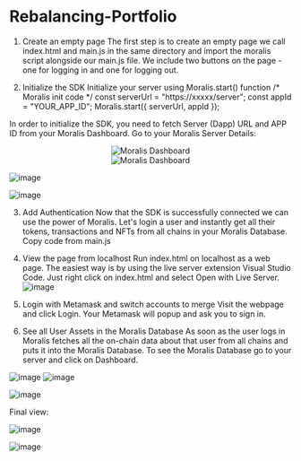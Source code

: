 # Rebalancing-Portfolio

1. Create an empty page
The first step is to create an empty page we call index.html and main.js in the same directory and import the moralis script alongside our main.js file. We include two buttons on the page - one for logging in and one for logging out.

2. Initialize the SDK
Initialize your server using Moralis.start() function
/* Moralis init code */
const serverUrl = "https://xxxxx/server";
const appId = "YOUR_APP_ID";
Moralis.start({ serverUrl, appId });

In order to initialize the SDK, you need to fetch Server (Dapp) URL and APP ID from your Moralis Dashboard. Go to your Moralis Server Details:

<p align="center">
    <img src="https://user-images.githubusercontent.com/87430736/188580317-16c21553-3e73-4819-a821-04e9738059ac.png" alt="Moralis Dashboard">
    <br>
    <img src="https://user-images.githubusercontent.com/87430736/188580534-f9e49344-4d59-4b5d-8456-975aeb69377b.png" alt="Moralis Dashboard">
</p>

![image](https://user-images.githubusercontent.com/87430736/188580317-16c21553-3e73-4819-a821-04e9738059ac.png)

![image](https://user-images.githubusercontent.com/87430736/188580534-f9e49344-4d59-4b5d-8456-975aeb69377b.png)

3. Add Authentication
Now that the SDK is successfully connected we can use the power of Moralis. Let's login a user and instantly get all their tokens, transactions and NFTs from all chains in your Moralis Database.
Copy code from main.js

4. View the page from localhost
Run index.html on localhost as a web page. The easiest way is by using the live server extension Visual Studio Code. Just right click on index.html and select Open with Live Server.
![image](https://user-images.githubusercontent.com/87430736/188581166-6b301075-5e92-44a4-940e-50522562382b.png)

5. Login with Metamask and switch accounts to merge
Visit the webpage and click Login. Your Metamask will popup and ask you to sign in.

6. See all User Assets in the Moralis Database
As soon as the user logs in Moralis fetches all the on-chain data about that user from all chains and puts it into the Moralis Database. To see the Moralis Database go to your server and click on Dashboard.

![image](https://user-images.githubusercontent.com/87430736/188581465-3338ed80-4c0e-40c7-91f6-c43c91345d03.png)
![image](https://user-images.githubusercontent.com/87430736/188584463-ae5d1068-4867-4a6f-8c3b-d99330305e21.png)

![image](https://user-images.githubusercontent.com/87430736/188581730-fd2caafb-1cfb-4c0e-806d-725801cdc073.png)

Final view:

![image](https://user-images.githubusercontent.com/87430736/188585097-bac8991b-ccfb-48ec-95b2-66badff6c2d5.png)

![image](https://user-images.githubusercontent.com/87430736/188585399-ed485635-6801-451f-9109-b55695751f73.png)


